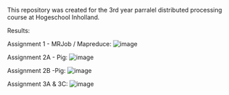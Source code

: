 This repository was created for the 3rd year parralel distributed processing course at Hogeschool Inholland.

Results:

Assignment 1 - MRJob / Mapreduce:
![image](https://user-images.githubusercontent.com/33691096/132738994-ea3529ac-6ec2-438d-9d85-a356dd2724b7.png)

Assignment 2A - Pig:
![image](https://user-images.githubusercontent.com/33691096/132739075-44b19e75-38b6-4ce9-81f7-d1ef2091ce20.png)

Assignment 2B -Pig:
![image](https://user-images.githubusercontent.com/33691096/132747452-ac1e8718-f4f8-4308-ad24-d3551a8d9162.png)


Assignment 3A & 3C:
![image](https://user-images.githubusercontent.com/33691096/132739234-66ca1e25-93c6-4992-b491-c381352e8059.png)

